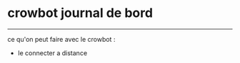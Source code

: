 # crowbot journal de bord

____

ce qu'on peut faire avec le crowbot :

  - le connecter a distance 
